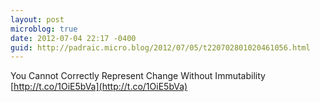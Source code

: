 ```yaml
---
layout: post
microblog: true
date: 2012-07-04 22:17 -0400
guid: http://padraic.micro.blog/2012/07/05/t220702801020461056.html
---
```

You Cannot Correctly Represent Change Without Immutability [http://t.co/1OiE5bVa](http://t.co/1OiE5bVa)
